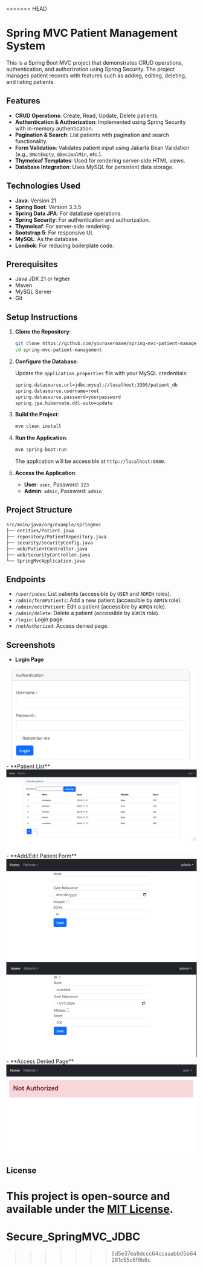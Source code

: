 <<<<<<< HEAD

# Spring MVC Patient Management System

This is a Spring Boot MVC project that demonstrates CRUD operations, authentication, and authorization using Spring Security. The project manages patient records with features such as adding, editing, deleting, and listing patients.

## Features

- **CRUD Operations**: Create, Read, Update, Delete patients.
- **Authentication & Authorization**: Implemented using Spring Security with in-memory authentication.
- **Pagination & Search**: List patients with pagination and search functionality.
- **Form Validation**: Validates patient input using Jakarta Bean Validation (e.g., `@NotEmpty`, `@DecimalMin`, etc.).
- **Thymeleaf Templates**: Used for rendering server-side HTML views.
- **Database Integration**: Uses MySQL for persistent data storage.

## Technologies Used

- **Java**: Version 21
- **Spring Boot**: Version 3.3.5
- **Spring Data JPA**: For database operations.
- **Spring Security**: For authentication and authorization.
- **Thymeleaf**: For server-side rendering.
- **Bootstrap 5**: For responsive UI.
- **MySQL**: As the database.
- **Lombok**: For reducing boilerplate code.

## Prerequisites

- Java JDK 21 or higher
- Maven
- MySQL Server
- Git

## Setup Instructions

1. **Clone the Repository**:

   ```bash
   git clone https://github.com/yourusername/spring-mvc-patient-management.git
   cd spring-mvc-patient-management
   ```

2. **Configure the Database**:

   Update the `application.properties` file with your MySQL credentials:

   ```properties
   spring.datasource.url=jdbc:mysql://localhost:3306/patient_db
   spring.datasource.username=root
   spring.datasource.password=yourpassword
   spring.jpa.hibernate.ddl-auto=update
   ```

3. **Build the Project**:

   ```bash
   mvn clean install
   ```

4. **Run the Application**:

   ```bash
   mvn spring-boot:run
   ```

   The application will be accessible at `http://localhost:8080`.

5. **Access the Application**:

   - **User**: `user`, Password: `123`
   - **Admin**: `admin`, Password: `admin`

## Project Structure

```plaintext
src/main/java/org/example/springmvc
├── entities/Patient.java
├── repository/PatientRepository.java
├── security/SecurityConfig.java
├── web/PatientController.java
├── web/SecurityController.java
└── SpringMvcApplication.java
```

## Endpoints

- `/user/index`: List patients (accessible by `USER` and `ADMIN` roles).
- `/admin/formPatients`: Add a new patient (accessible by `ADMIN` role).
- `/admin/editPatient`: Edit a patient (accessible by `ADMIN` role).
- `/admin/delete`: Delete a patient (accessible by `ADMIN` role).
- `/login`: Login page.
- `/notAuthorized`: Access denied page.

## Screenshots

- **Login Page**
<img src="IMG/login.png">
- **Patient List**
<img src="IMG/listPatient.png">
- **Add/Edit Patient Form**
<img src="IMG/add.png">
<img src="IMG/edit.png">
- **Access Denied Page**
<img src="IMG/notAuth.png">

## License

This project is open-source and available under the [MIT License](LICENSE).
=======
# Secure_SpringMVC_JDBC
>>>>>>> 5d5e37ea8dccc64ccaaabb05b64261c55c6f9b6c
